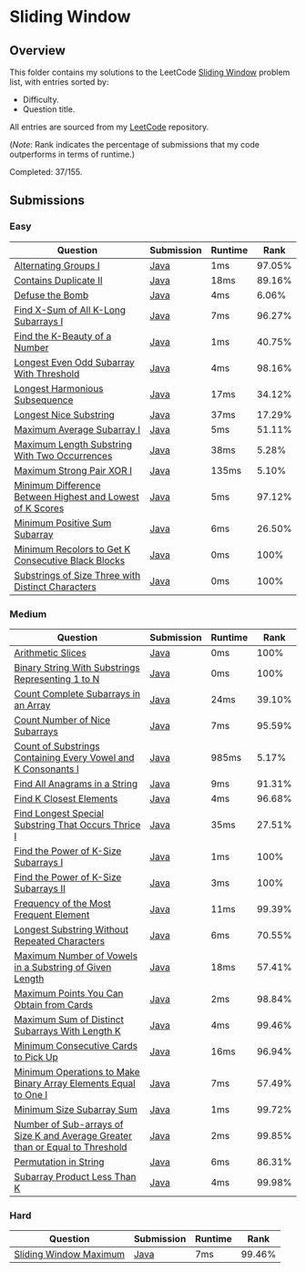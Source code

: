 # Sliding Window

## Overview
This folder contains my solutions to the LeetCode [Sliding Window](https://leetcode.com/problem-list/sliding-window/) problem list,
with entries sorted by:
- Difficulty.
- Question title.

All entries are sourced from my [LeetCode](https://github.com/shumarb/leetcode) repository.

(*Note*: Rank indicates the percentage of submissions that my code outperforms in terms of runtime.)

Completed: 37/155.

## Submissions
### Easy
| Question                                                                                                                                                          | Submission                                                                                                               | Runtime | Rank   |
|-------------------------------------------------------------------------------------------------------------------------------------------------------------------|--------------------------------------------------------------------------------------------------------------------------|---------|--------|
| [Alternating Groups I](https://leetcode.com/problems/alternating-groups-i/description/)                                                                           | [Java](https://github.com/shumarb/leetcode/blob/main/submissions/AlternatingGroupsOne.java)                              | 1ms     | 97.05% |
| [Contains Duplicate II](https://leetcode.com/problems/contains-duplicate-ii/description/)                                                                         | [Java](https://github.com/shumarb/leetcode/blob/main/submissions/ContainsDuplicateTwo.java)                              | 18ms    | 89.16% |
| [Defuse the Bomb](https://leetcode.com/problems/defuse-the-bomb/description/)                                                                                     | [Java](https://github.com/shumarb/leetcode/blob/main/submissions/DefuseTheBomb.java)                                     | 4ms     | 6.06%  |
| [Find X-Sum of All K-Long Subarrays I](https://leetcode.com/problems/find-x-sum-of-all-k-long-subarrays-i/description/)                                           | [Java](https://github.com/shumarb/leetcode/blob/main/submissions/FindXSumOfAllKLongSubarraysOne.java)                    | 7ms     | 96.27% |
| [Find the K-Beauty of a Number](https://leetcode.com/problems/find-the-k-beauty-of-a-number/description/)                                                         | [Java](https://github.com/shumarb/leetcode/blob/main/submissions/FindTheKBeautyOfANumber.java)                           | 1ms     | 40.75% |
| [Longest Even Odd Subarray With Threshold](https://leetcode.com/problems/longest-even-odd-subarray-with-threshold/description/)                                   | [Java](https://github.com/shumarb/leetcode/blob/main/submissions/LongestEvenOddSubarrayWithThreshold.java)               | 4ms     | 98.16% |
| [Longest Harmonious Subsequence](https://leetcode.com/problems/longest-harmonious-subsequence/description/)                                                       | [Java](https://github.com/shumarb/leetcode/blob/main/submissions/LongestHarmoniousSubsequence.java)                      | 17ms    | 34.12% |
| [Longest Nice Substring](https://leetcode.com/problems/longest-nice-substring/description/)                                                                       | [Java](https://github.com/shumarb/leetcode/blob/main/submissions/LongestNiceSubstring.java)                              | 37ms    | 17.29% |
| [Maximum Average Subarray I](https://leetcode.com/problems/maximum-average-subarray-i/)                                                                           | [Java](https://github.com/shumarb/leetcode/blob/main/submissions/MaximumAverageSubarrayOne.java)                         | 5ms     | 51.11% |
| [Maximum Length Substring With Two Occurrences](https://leetcode.com/problems/maximum-length-substring-with-two-occurrences/)                                     | [Java](https://github.com/shumarb/leetcode/blob/main/submissions/MaximumLengthSubstringWithTwoOccurrences.java)          | 38ms    | 5.28%  |
| [Maximum Strong Pair XOR I](https://leetcode.com/problems/maximum-strong-pair-xor-i/description/)                                                                 | [Java](https://github.com/shumarb/leetcode/blob/main/submissions/MaximumStrongPairXorOne.java)                           | 135ms   | 5.10%  |
| [Minimum Difference Between Highest and Lowest of K Scores](https://leetcode.com/problems/minimum-difference-between-highest-and-lowest-of-k-scores/description/) | [Java](https://github.com/shumarb/leetcode/blob/main/submissions/MinimumDifferenceBetweenHighestAndLowestOfKScores.java) | 5ms     | 97.12% |
| [Minimum Positive Sum Subarray](https://leetcode.com/problems/minimum-positive-sum-subarray/description/)                                                         | [Java](https://github.com/shumarb/leetcode/blob/main/submissions/MinimumPositiveSumSubarray.java)                        | 6ms     | 26.50% |
| [Minimum Recolors to Get K Consecutive Black Blocks](https://leetcode.com/problems/minimum-recolors-to-get-k-consecutive-black-blocks/description/)               | [Java](https://github.com/shumarb/leetcode/blob/main/submissions/MinimumRecolorsToGetKConsecutiveBlackBlocks.java)       | 0ms     | 100%   |
| [Substrings of Size Three with Distinct Characters](https://leetcode.com/problems/substrings-of-size-three-with-distinct-characters/description/)                 | [Java](https://github.com/shumarb/leetcode/blob/main/submissions/SubstringsOfSizeThreeWithDistinctCharacters.java)       | 0ms     | 100%   |

### Medium
| Question                                                                                                                                                                                                  | Submission                                                                                                                             | Runtime | Rank   |
|-----------------------------------------------------------------------------------------------------------------------------------------------------------------------------------------------------------|----------------------------------------------------------------------------------------------------------------------------------------|---------|--------|
| [Arithmetic Slices](https://leetcode.com/problems/arithmetic-slices/description/)                                                                                                                         | [Java](https://github.com/shumarb/leetcode/blob/main/submissions/ArithmeticSlices.java)                                                | 0ms     | 100%   |
| [Binary String With Substrings Representing 1 to N](https://leetcode.com/problems/binary-string-with-substrings-representing-1-to-n/description/)                                                         | [Java](https://github.com/shumarb/leetcode/blob/main/submissions/BinaryStringWithSubstringsRepresenting1ToN.java)                      | 0ms     | 100%   |
| [Count Complete Subarrays in an Array](https://leetcode.com/problems/count-complete-subarrays-in-an-array/description/)                                                                                   | [Java](https://github.com/shumarb/leetcode/blob/main/submissions/CountCompleteSubarraysInAnArray.java)                                 | 24ms    | 39.10% |
| [Count Number of Nice Subarrays](https://leetcode.com/problems/count-beautiful-number-of-nice-subarrays/description/)                                                                                     | [Java](https://github.com/shumarb/leetcode/blob/main/submissions/CountNumberOfNiceSubarrays.java)                                      | 7ms     | 95.59% |
| [Count of Substrings Containing Every Vowel and K Consonants I](https://leetcode.com/problems/count-of-substrings-containing-every-vowel-and-k-consonants-i/description/)                                 | [Java](https://github.com/shumarb/leetcode/blob/main/submissions/CountOfSubstringsContainingEveryVowelAndKConsonantsOne.java)          | 985ms   | 5.17%  |
| [Find All Anagrams in a String](https://leetcode.com/problems/find-all-anagrams-in-a-string/description/)                                                                                                 | [Java](https://github.com/shumarb/leetcode/blob/main/submissions/FindAllAnagramsInAString.java)                                        | 9ms     | 91.31% |
| [Find K Closest Elements](https://leetcode.com/problems/find-k-closest-elements/description/)                                                                                                             | [Java](https://github.com/shumarb/leetcode/blob/main/submissions/FindKClosestElements.java)                                            | 4ms     | 96.68% |
| [Find Longest Special Substring That Occurs Thrice I](https://leetcode.com/problems/find-longest-special-substring-that-occurs-thrice-i/description/)                                                     | [Java](https://github.com/shumarb/leetcode/blob/main/submissions/FindLongestSpecialSubstringThatOccursThriceOne.java)                  | 35ms    | 27.51% |
| [Find the Power of K-Size Subarrays I](https://leetcode.com/problems/find-the-power-of-k-size-subarrays-i/description/)                                                                                   | [Java](https://github.com/shumarb/leetcode/blob/main/submissions/FindThePowerOfKSizeSubarraysOne.java)                                 | 1ms     | 100%   |
| [Find the Power of K-Size Subarrays II](https://leetcode.com/problems/find-the-power-of-k-size-subarrays-ii/description/)                                                                                 | [Java](https://github.com/shumarb/leetcode/blob/main/submissions/FindThePowerOfKSizeSubarraysTwo.java)                                 | 3ms     | 100%   |
| [Frequency of the Most Frequent Element](https://leetcode.com/problems/frequency-of-the-most-frequent-element/description/)                                                                               | [Java](https://github.com/shumarb/leetcode/blob/main/submissions/FrequencyOfTheMostFrequentElement.java)                               | 11ms    | 99.39% |
| [Longest Substring Without Repeated Characters](https://leetcode.com/problems/longest-substring-without-repeating-characters/description/)                                                                | [Java](https://github.com/shumarb/leetcode/blob/main/submissions/LongestSubstringWithoutRepeatedCharacters.java)                       | 6ms     | 70.55% |
| [Maximum Number of Vowels in a Substring of Given Length](https://leetcode.com/problems/maximum-number-of-vowels-in-a-substring-of-given-length/description/)                                             | [Java](https://github.com/shumarb/leetcode/blob/main/submissions/MaximumNumberOfVowelsInASubstringOfGivenLength.java)                  | 18ms    | 57.41% |
| [Maximum Points You Can Obtain from Cards](https://leetcode.com/problems/maximum-points-you-can-obtain-from-cards/description/)                                                                           | [Java](https://github.com/shumarb/leetcode/blob/main/submissions/MaximumPointsYouCanObtainFromCards.java)                              | 2ms     | 98.84% |
| [Maximum Sum of Distinct Subarrays With Length K](https://leetcode.com/problems/maximum-sum-of-distinct-subarrays-with-length-k/description/)                                                             | [Java](https://github.com/shumarb/leetcode/blob/main/submissions/MaximumSumOfDistinctSubarraysWithLengthK.java)                        | 4ms     | 99.46% |
| [Minimum Consecutive Cards to Pick Up](https://leetcode.com/problems/minimum-consecutive-cards-to-pick-up/description/)                                                                                   | [Java](https://github.com/shumarb/leetcode/blob/main/submissions/MinimumConsecutiveCardsToPickUp.java)                                 | 16ms    | 96.94% |
| [Minimum Operations to Make Binary Array Elements Equal to One I](https://leetcode.com/problems/minimum-operations-to-make-binary-array-elements-equal-to-one-i/description/)                             | [Java](https://github.com/shumarb/leetcode/blob/main/submissions/MinimumOperationsToMakeBinaryArrayElementsEqualToOneOne.java)         | 7ms     | 57.49% |
| [Minimum Size Subarray Sum](https://leetcode.com/problems/minimum-size-subarray-sum/description/)                                                                                                         | [Java](https://github.com/shumarb/leetcode/blob/main/submissions/MinimumSizeSubarraySum.java)                                          | 1ms     | 99.72% |
| [Number of Sub-arrays of Size K and Average Greater than or Equal to Threshold](https://leetcode.com/problems/number-of-sub-arrays-of-size-k-and-average-greater-than-or-equal-to-threshold/description/) | [Java](https://github.com/shumarb/leetcode/blob/main/submissions/NumberOfSubarraysOfSizeKAndAverageGreaterThanOrEqualToThreshold.java) | 2ms     | 99.85% |
| [Permutation in String](https://leetcode.com/problems/permutation-in-string/description/)                                                                                                                 | [Java](https://github.com/shumarb/leetcode/blob/main/submissions/PermutationInString.java)                                             | 6ms     | 86.31% |
| [Subarray Product Less Than K](https://leetcode.com/problems/subarray-product-less-than-k/description/)                                                                                                   | [Java](https://github.com/shumarb/leetcode/blob/main/submissions/SubarrayProductLessThanK.java)                                        | 4ms     | 99.98% |

### Hard
| Question                                                                                      | Submission                                                                                                       | Runtime | Rank   |
|-----------------------------------------------------------------------------------------------|------------------------------------------------------------------------------------------------------------------|---------|--------|
| [Sliding Window Maximum](https://leetcode.com/problems/sliding-window-maximum/description/)   | [Java](https://github.com/shumarb/leetcode/blob/main/submissions/SlidingWindowMaximum.java)                      | 7ms     | 99.46% |
